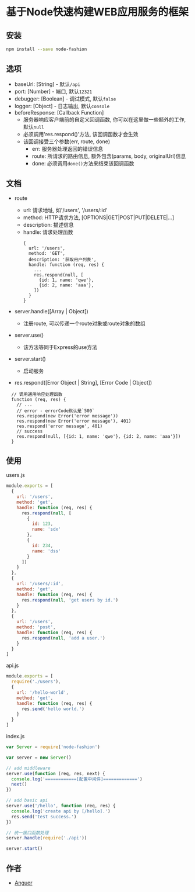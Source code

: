 # 基于Node快速构建WEB应用服务的框架

## 安装
```bash
npm install --save node-fashion
```

## 选项
 - baseUrl: [String] - 默认`/api`
 - port: [Number] - 端口, 默认`12321`
 - debugger: [Boolean] - 调试模式, 默认`false`
 - logger: [Object] - 日志输出, 默认`console`
 - beforeResponse: [Callback Function]
   - 服务器响应客户端前的自定义回调函数, 你可以在这里做一些额外的工作, 默认`null`
   - 必须调用'res.respond()'方法, 该回调函数才会生效
   - 该回调接受三个参数(err, route, done)
     - err: 服务器处理返回的错误信息
     - route: 所请求的路由信息, 额外包含(params, body, originalUrl)信息
     - done: 必须调用`done()`方法来结束该回调函数
 
## 文档
 - route
   - url: 请求地址, 如'/users', '/users/:id'
   - method: HTTP请求方法, [OPTIONS|GET|POST|PUT|DELETE|...]
   - description: 描述信息
   - handle: 请求处理函数
     ```
     {
       url: '/users',
       method: 'GET',
       description: '获取用户列表',
       handle: function (req, res) {
         ...
         res.respond(null, [
           {id: 1, name: 'qwe'},
           {id: 2, name: 'aaa'},
         ])
       }
     }
     ```
     
 - server.handle([Array | Object])
   - 注册route, 可以传递一个route对象或route对象的数组
   
 - server.use()
   - 该方法等同于Express的use方法
   
 - server.start()
   - 启动服务
   
 - res.respond([Error Object | String], [Error Code | Object])
 ```
   // 调用通用响应处理函数
   function (req, res) {
     // ...
     // error - errorCode默认是`500`
     res.respond(new Error('error message'))
     res.respond(new Error('error message'), 401)
     res.respond('error message', 401)
     // success
     res.respond(null, [{id: 1, name: 'qwe'}, {id: 2, name: 'aaa'}])
   }
 ```

## 使用
users.js
```js
module.exports = [
  {
    url: '/users',
    method: 'get',
    handle: function (req, res) {
      res.respond(null, [
        {
          id: 123,
          name: 'sdx'
        },
        {
          id: 234,
          name: 'dss'
        }
      ])
    }
  },
  {
    url: '/users/:id',
    method: 'get',
    handle: function (req, res) {
      res.respond(null, 'get users by id.')
    }
  },
  {
    url: '/users',
    method: 'post',
    handle: function (req, res) {
      res.respond(null, 'add a user.')
    }
  }
]
```
api.js
```js
module.exports = [
  require('./users'),
  {
    url: '/hello-world',
    method: 'get',
    handle: function (req, res) {
      res.send('hello world.')
    }
  }
]
```
index.js
```js
var Server = require('node-fashion')

var server = new Server()

// add middleware
server.use(function (req, res, next) {
  console.log('============[配置中间件]=============')
  next()
})

// add basic api
server.use('/hello', function (req, res) {
  console.log('create api by [/hello].')
  res.send('test success.')
})

// 统一接口函数处理
server.handle(require('./api'))

server.start()
```
 
## 作者
 - [Anguer](https://github.com/anguer)
